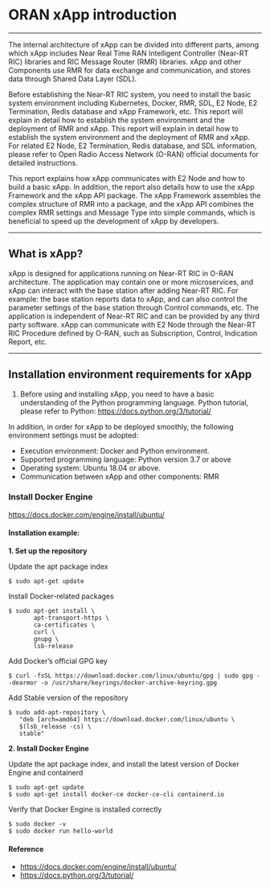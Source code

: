 # ORAN xApp introduction
***
The internal architecture of xApp can be divided into different parts, among which xApp includes Near Real Time RAN Intelligent Controller (Near-RT RIC) libraries and RIC Message Router (RMR) libraries.
xApp and other Components use RMR for data exchange and communication, and stores data through Shared Data Layer (SDL).  

Before establishing the Near-RT RIC system, you need to install the basic system environment including Kubernetes, Docker, RMR, SDL, E2 Node, E2 Termination, Redis database and xApp Framework, etc. This report will explain in detail how to establish the system environment and the deployment of RMR and xApp. This report will explain in detail how to establish the system environment and the deployment of RMR and xApp. For related E2 Node, E2 Termination, Redis database, and SDL information, please refer to Open Radio Access Network (O-RAN) official documents for detailed instructions.  

This report explains how xApp communicates with E2 Node and how to build a basic xApp. In addition, the report also details how to use the xApp Framework and the xApp API package. The xApp Framework assembles the complex structure of RMR into a package, and the xApp API combines the complex RMR settings and Message Type into simple commands, which is beneficial to speed up the development of xApp by developers.
***
## What is xApp?
xApp is designed for applications running on Near-RT RIC in O-RAN architecture. The application may contain one or more microservices, and xApp can interact with the base station after adding Near-RT RIC. For example: the base station reports data to xApp, and can also control the parameter settings of the base station through Control commands, etc. The application is independent of Near-RT RIC and can be provided by any third party software. xApp can communicate with E2 Node through the Near-RT RIC Procedure defined by O-RAN, such as Subscription, Control, Indication Report, etc.
***
## Installation environment requirements for xApp
1. Before using and installing xApp, you need to have a basic understanding of the Python programming language.
Python tutorial, please refer to Python: https://docs.python.org/3/tutorial/

In addition, in order for xApp to be deployed smoothly, the following environment settings must be adopted:
* Execution environment: Docker and Python environment.
* Supported programming language: Python version 3.7 or above
* Operating system: Ubuntu 18.04 or above.
* Communication between xApp and other components: RMR
### Install Docker Engine
https://docs.docker.com/engine/install/ubuntu/
#### Installation example:
**1. Set up the repository**  

Update the apt package index
```
$ sudo apt-get update
```  
Install Docker-related packages  
```
$ sudo apt-get install \
       apt-transport-https \
       ca-certificates \
       curl \
       gnupg \
       lsb-release
```
Add Docker’s official GPG key  
```
$ curl -fsSL https://download.docker.com/linux/ubuntu/gpg | sudo gpg --dearmor -o /usr/share/keyrings/docker-archive-keyring.gpg
```  
Add Stable version of the repository  
```
$ sudo add-apt-repository \
   "deb [arch=amd64] https://download.docker.com/linux/ubuntu \
   $(lsb_release -cs) \
   stable"
```  
**2. Install Docker Engine**  

Update the apt package index, and install the latest version of Docker Engine and containerd
```
$ sudo apt-get update  
$ sudo apt-get install docker-ce docker-ce-cli containerd.io
```
Verify that Docker Engine is installed correctly
```
$ sudo docker -v
$ sudo docker run hello-world
```
#### Reference
* https://docs.docker.com/engine/install/ubuntu/
* https://docs.python.org/3/tutorial/
